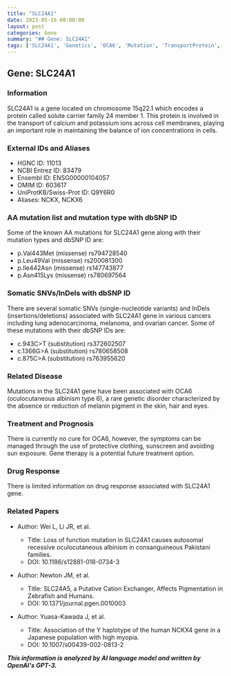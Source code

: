 ```yaml
---
title: "SLC24A1"
date: 2023-05-16 00:00:00
layout: post
categories: Gene
summary: "## Gene: SLC24A1"
tags: ['SLC24A1', 'Genetics', 'OCA6', 'Mutation', 'TransportProtein', 'Albinism', 'GeneTherapy', 'IonTransport']
---
```


## Gene: SLC24A1

### Information

SLC24A1 is a gene located on chromosome 15q22.1 which encodes a protein called solute carrier family 24 member 1. This protein is involved in the transport of calcium and potassium ions across cell membranes, playing an important role in maintaining the balance of ion concentrations in cells.

### External IDs and Aliases

- HGNC ID: 11013
- NCBI Entrez ID: 83479
- Ensembl ID: ENSG00000104057
- OMIM ID: 603617
- UniProtKB/Swiss-Prot ID: Q9Y6R0
- Aliases: NCKX, NCKX6

### AA mutation list and mutation type with dbSNP ID

Some of the known AA mutations for SLC24A1 gene along with their mutation types and dbSNP ID are:

- p.Val443Met (missense) rs794728540
- p.Leu49Val (missense) rs200081300
- p.Ile442Asn (missense) rs147743877
- p.Asn415Lys (missense) rs780697564

### Somatic SNVs/InDels with dbSNP ID

There are several somatic SNVs (single-nucleotide variants) and InDels (insertions/deletions) associated with SLC24A1 gene in various cancers including lung adenocarcinoma, melanoma, and ovarian cancer. Some of these mutations with their dbSNP IDs are:

- c.943C>T (substitution) rs372602507
- c.1366G>A (substitution) rs780658508
- c.875C>A (substitution) rs763955620

### Related Disease

Mutations in the SLC24A1 gene have been associated with OCA6 (oculocutaneous albinism type 6), a rare genetic disorder characterized by the absence or reduction of melanin pigment in the skin, hair and eyes. 

### Treatment and Prognosis

There is currently no cure for OCA6, however, the symptoms can be managed through the use of protective clothing, sunscreen and avoiding sun exposure. Gene therapy is a potential future treatment option.

### Drug Response

There is limited information on drug response associated with SLC24A1 gene.

### Related Papers

- Author: Wei L, Li JR, et al.
  - Title: Loss of function mutation in SLC24A1 causes autosomal recessive oculocutaneous albinism in consanguineous Pakistani families. 
  - DOI: 10.1186/s12881-018-0734-3
  
- Author: Newton JM, et al.
  - Title: SLC24A5, a Putative Cation Exchanger, Affects Pigmentation in Zebrafish and Humans. 
  - DOI: 10.1371/journal.pgen.0010003
  
- Author: Yuasa-Kawada J, et al.
  - Title: Association of the Y haplotype of the human NCKX4 gene in a Japanese population with high myopia. 
  - DOI: 10.1007/s00439-002-0813-2

**_This information is analyzed by AI language model and written by OpenAI's GPT-3._**